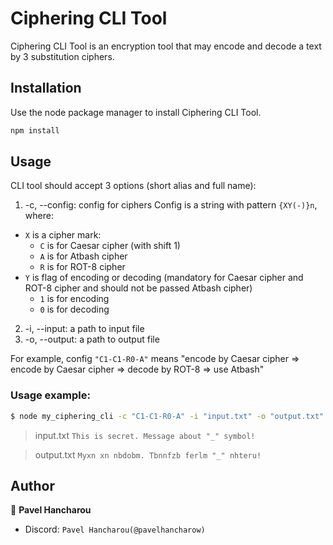 # Ciphering CLI Tool

Ciphering CLI Tool is an encryption tool that may encode and decode a text by 3 substitution ciphers.

## Installation

Use the node package manager to install Ciphering CLI Tool.

```bash
npm install
```

## Usage

CLI tool should accept 3 options (short alias and full name):

1. -c, --config: config for ciphers Config is a string with pattern `{XY(-)}n`, where:

- `X` is a cipher mark:
  - `C` is for Caesar cipher (with shift 1)
  - `A` is for Atbash cipher
  - `R` is for ROT-8 cipher
- `Y` is flag of encoding or decoding (mandatory for Caesar cipher and ROT-8 cipher and should not be passed Atbash cipher)
  - `1` is for encoding
  - `0` is for decoding

2. -i, --input: a path to input file
3. -o, --output: a path to output file

For example, config `"C1-C1-R0-A"` means "encode by Caesar cipher => encode by Caesar cipher => decode by ROT-8 => use Atbash"

### Usage example:

```bash
$ node my_ciphering_cli -c "C1-C1-R0-A" -i "input.txt" -o "output.txt"
```

> input.txt `This is secret. Message about "_" symbol!`

> output.txt `Myxn xn nbdobm. Tbnnfzb ferlm "_" nhteru!`

## Author

👤 **Pavel Hancharou**

- Discord: `Pavel Hancharou(@pavelhancharow)`
